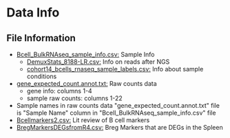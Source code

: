 # Data Info
## File Information
- [Bcell_BulkRNAseq_sample_info.csv:](https://github.com/lailamrad/OVA-Allergy-Bcells-Bulk-RNAseq/blob/main/Data/Bcell_BulkRNAseq_sample_info.csv) Sample Info
    - [DemuxStats_8188-LR.csv:](https://github.com/lailamrad/OVA-Allergy-Bcells-Bulk-RNAseq/tree/main/Data#:~:text=DemuxStats_8188%2DLR.csv) Info on reads after NGS
    - [cohort14_bcells_rnaseq_sample_labels.csv:](https://github.com/lailamrad/OVA-Allergy-Bcells-Bulk-RNAseq/tree/main/Data#:~:text=cohort14_bcells_rnaseq_sample_labels.csv) Info about sample conditions
- [gene_expected_count.annot.txt:](https://github.com/lailamrad/OVA-Allergy-Bcells-Bulk-RNAseq/blob/cf90dee46869b348a9a8331126dd70722c6ab48d/Data/gene_expected_count.annot.txt) Raw counts data
    - gene info: columns 1-4
    - sample raw counts: columns 1-22
- Sample names in raw counts data "gene_expected_count.annot.txt" file is "Sample Name" column in "Bcell_BulkRNAseq_sample_info.csv" file
- [Bcellmarkers2.csv:](https://github.com/lailamrad/OVA-Allergy-Bcells-Bulk-RNAseq/tree/main/Data#:~:text=2%20days%20ago-,Bcellmarkers2.csv,-add%20b%20cell) Lit review of B cell markers
- [BregMarkersDEGsfromR4.csv:](https://github.com/lailamrad/OVA-Allergy-Bcells-Bulk-RNAseq/blob/main/Data/BregMarkersDEGsfromR4.csv) Breg Markers that are DEGs in the Spleen
